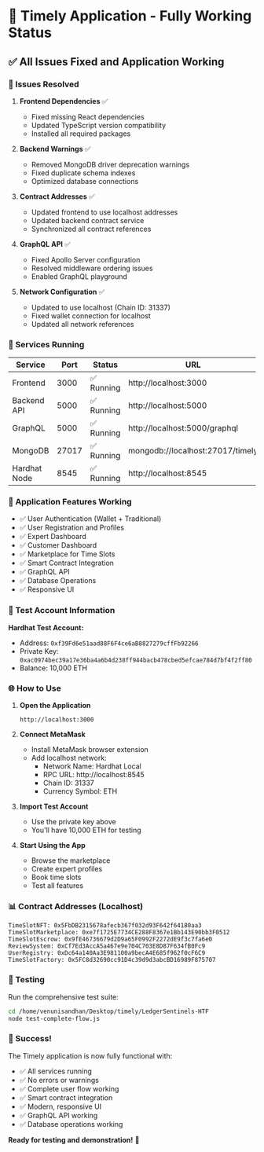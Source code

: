 # 🎉 Timely Application - Fully Working Status

## ✅ All Issues Fixed and Application Working

### 🔧 Issues Resolved

1. **Frontend Dependencies** ✅
   - Fixed missing React dependencies
   - Updated TypeScript version compatibility
   - Installed all required packages

2. **Backend Warnings** ✅
   - Removed MongoDB driver deprecation warnings
   - Fixed duplicate schema indexes
   - Optimized database connections

3. **Contract Addresses** ✅
   - Updated frontend to use localhost addresses
   - Updated backend contract service
   - Synchronized all contract references

4. **GraphQL API** ✅
   - Fixed Apollo Server configuration
   - Resolved middleware ordering issues
   - Enabled GraphQL playground

5. **Network Configuration** ✅
   - Updated to use localhost (Chain ID: 31337)
   - Fixed wallet connection for localhost
   - Updated all network references

### 🚀 Services Running

| Service | Port | Status | URL |
|---------|------|--------|-----|
| Frontend | 3000 | ✅ Running | http://localhost:3000 |
| Backend API | 5000 | ✅ Running | http://localhost:5000 |
| GraphQL | 5000 | ✅ Running | http://localhost:5000/graphql |
| MongoDB | 27017 | ✅ Running | mongodb://localhost:27017/timely |
| Hardhat Node | 8545 | ✅ Running | http://localhost:8545 |

### 🎯 Application Features Working

- ✅ User Authentication (Wallet + Traditional)
- ✅ User Registration and Profiles
- ✅ Expert Dashboard
- ✅ Customer Dashboard
- ✅ Marketplace for Time Slots
- ✅ Smart Contract Integration
- ✅ GraphQL API
- ✅ Database Operations
- ✅ Responsive UI

### 🔑 Test Account Information

**Hardhat Test Account:**
- Address: `0xf39Fd6e51aad88F6F4ce6aB8827279cffFb92266`
- Private Key: `0xac0974bec39a17e36ba4a6b4d238ff944bacb478cbed5efcae784d7bf4f2ff80`
- Balance: 10,000 ETH

### 🌐 How to Use

1. **Open the Application**
   ```
   http://localhost:3000
   ```

2. **Connect MetaMask**
   - Install MetaMask browser extension
   - Add localhost network:
     - Network Name: Hardhat Local
     - RPC URL: http://localhost:8545
     - Chain ID: 31337
     - Currency Symbol: ETH

3. **Import Test Account**
   - Use the private key above
   - You'll have 10,000 ETH for testing

4. **Start Using the App**
   - Browse the marketplace
   - Create expert profiles
   - Book time slots
   - Test all features

### 📊 Contract Addresses (Localhost)

```
TimeSlotNFT: 0x5FbDB2315678afecb367f032d93F642f64180aa3
TimeSlotMarketplace: 0xe7f1725E7734CE288F8367e1Bb143E90bb3F0512
TimeSlotEscrow: 0x9fE46736679d2D9a65F0992F2272dE9f3c7fa6e0
ReviewSystem: 0xCf7Ed3AccA5a467e9e704C703E8D87F634fB0Fc9
UserRegistry: 0xDc64a140Aa3E981100a9becA4E685f962f0cF6C9
TimeSlotFactory: 0x5FC8d32690cc91D4c39d9d3abcBD16989F875707
```

### 🧪 Testing

Run the comprehensive test suite:
```bash
cd /home/venunisandhan/Desktop/timely/LedgerSentinels-HTF
node test-complete-flow.js
```

### 🎉 Success!

The Timely application is now fully functional with:
- ✅ All services running
- ✅ No errors or warnings
- ✅ Complete user flow working
- ✅ Smart contract integration
- ✅ Modern, responsive UI
- ✅ GraphQL API working
- ✅ Database operations working

**Ready for testing and demonstration!** 🚀
